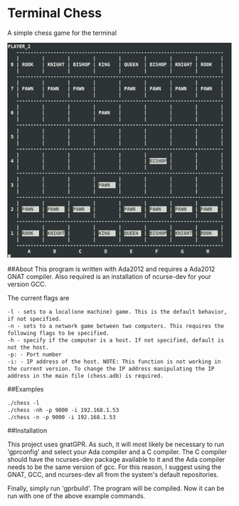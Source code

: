 # Terminal Chess
A simple chess game for the terminal

![Screenshot](chess_screenshot.png)

##About
This program is written with Ada2012 and requires a Ada2012 GNAT compiler. Also required is an installation of ncurse-dev for your version GCC.

The current flags are

    -l - sets to a local(one machine) game. This is the default behavior, if not specified.
    -n - sets to a network game between two computers. This requires the following flags to be specified.
    -h - specify if the computer is a host. If not specified, default is not the host. 
    -p: - Port number
    -i: - IP address of the host. NOTE: This function is not working in the current version. To change the IP address manipulating the IP address in the main file (chess.adb) is required.
   
##Examples

    ./chess -l
    ./chess -nh -p 9000 -i 192.168.1.53
    ./chess -n -p 9000 -i 192.168.1.53

##Installation

This project uses gnatGPR. As such, it will most likely be necessary to run 'gprconfig' and select your Ada compiler and a C compiler. The C compiler should have the ncurses-dev package available to it and the Ada compiler needs to be the same version of gcc. For this reason, I suggest using the GNAT, GCC, and ncurses-dev all from the system's default repositories.

Finally, simply run 'gprbuild'. The program will be compiled. Now it can be run with one of the above example commands.